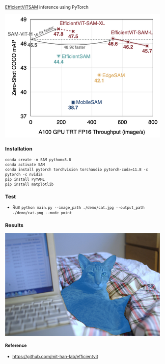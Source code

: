 [EfficientViTSAM](https://github.com/mit-han-lab/efficientvit) inference using PyTorch

<img src="./demo/sam.png"  width="640" alt="">

### Installation

```
conda create -n SAM python=3.8
conda activate SAM
conda install pytorch torchvision torchaudio pytorch-cuda=11.8 -c pytorch -c nvidia
pip install PyYAML
pip install matplotlib
```

### Test

* Run `python main.py --image_path ./demo/cat.jpg --output_path ./demo/cat.png --mode point`

### Results

<img src="./demo/cat.png"  width="640" alt="">

#### Reference

* https://github.com/mit-han-lab/efficientvit
